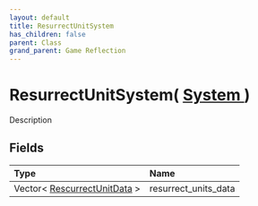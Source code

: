 ```yaml
---
layout: default
title: ResurrectUnitSystem
has_children: false
parent: Class
grand_parent: Game Reflection
---
```

# ResurrectUnitSystem( [ System ](/docs/game-reflection/classes/system) )
Description 

## Fields

| Type | Name |
|:-------------|:--------------|
| Vector< [RescurrectUnitData](/docs/game-reflection/classes/rescurrect_unit_data) > | resurrect_units_data |

